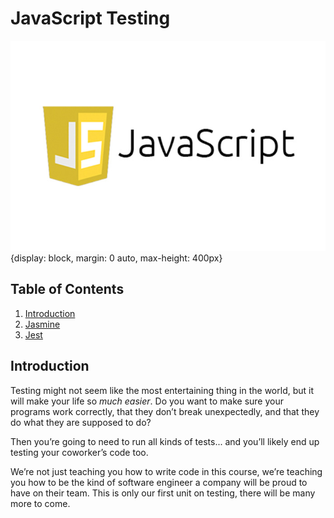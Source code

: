 # JavaScript Testing

![javascript](../../assets/images/javaScript.jpeg){display: block, margin: 0 auto, max-height: 400px}

## Table of Contents

1. [Introduction](#introduction)
2. [Jasmine](./javascript.vanilla.testing.jasmine.md)
3. [Jest](./javascript.vanilla.testing.jest.md)

## Introduction

Testing might not seem like the most entertaining thing in the world, but it will make your life so _much easier_. Do you want to make sure your programs work correctly, that they don’t break unexpectedly, and that they do what they are supposed to do?

Then you’re going to need to run all kinds of tests... and you’ll likely end up testing your coworker’s code too.

We’re not just teaching you how to write code in this course, we’re teaching you how to be the kind of software engineer a company will be proud to have on their team. This is only our first unit on testing, there will be many more to come.
